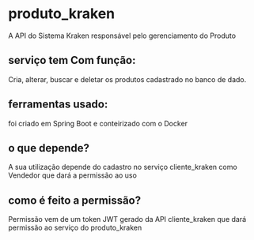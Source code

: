 # produto_kraken
A API do Sistema Kraken responsável pelo gerenciamento do Produto

## serviço tem Com função:
Cria, alterar, buscar e deletar os produtos cadastrado no banco de dado.

## ferramentas usado:
foi criado em Spring Boot e conteirizado com o Docker

## o que depende?
A sua utilização depende do cadastro no serviço cliente_kraken como Vendedor que dará a permissão ao uso

## como é feito a permissão?
Permissão vem de um token JWT gerado da API cliente_kraken que dará permissão ao serviço do produto_kraken
